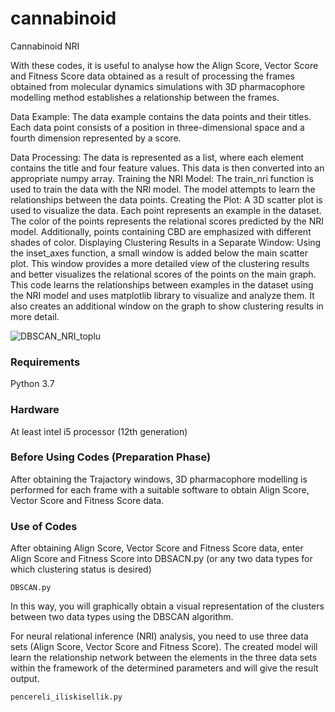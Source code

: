 # cannabinoid
Cannabinoid NRI

With these codes, it is useful to analyse how the Align Score, Vector Score and Fitness Score data obtained as a result of processing the frames obtained from molecular dynamics simulations with 3D pharmacophore modelling method establishes a relationship between the frames.

Data Example: The data example contains the data points and their titles. Each data point consists of a position in three-dimensional space and a fourth dimension represented by a score.

Data Processing: The data is represented as a list, where each element contains the title and four feature values. This data is then converted into an appropriate numpy array. Training the NRI Model: The train_nri function is used to train the data with the NRI model. The model attempts to learn the relationships between the data points. Creating the Plot: A 3D scatter plot is used to visualize the data. Each point represents an example in the dataset. The color of the points represents the relational scores predicted by the NRI model. Additionally, points containing CBD are emphasized with different shades of color. Displaying Clustering Results in a Separate Window: Using the inset_axes function, a small window is added below the main scatter plot. This window provides a more detailed view of the clustering results and better visualizes the relational scores of the points on the main graph. This code learns the relationships between examples in the dataset using the NRI model and uses matplotlib library to visualize and analyze them. It also creates an additional window on the graph to show clustering results in more detail.


![DBSCAN_NRI_toplu](https://github.com/cannabinoid13/cannabinoid/assets/166438571/0050c557-74e8-4ffb-98d8-1d6dba5fb00f)

### Requirements
Python 3.7

### Hardware
At least intel i5 processor (12th generation)

### Before Using Codes (Preparation Phase)

After obtaining the Trajactory windows, 3D pharmacophore modelling is performed for each frame with a suitable software to obtain Align Score, Vector Score and Fitness Score data.

### Use of Codes

After obtaining Align Score, Vector Score and Fitness Score data, enter Align Score and Fitness Score into DBSACN.py (or any two data types for which clustering status is desired)

```
DBSCAN.py
```

In this way, you will graphically obtain a visual representation of the clusters between two data types using the DBSCAN algorithm.

For neural relational inference (NRI) analysis, you need to use three data sets (Align Score, Vector Score and Fitness Score). The created model will learn the relationship network between the elements in the three data sets within the framework of the determined parameters and will give the result output.


```
pencereli_iliskisellik.py

```



